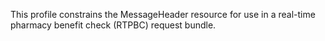 ﻿This profile constrains the MessageHeader resource for use in a real-time pharmacy benefit check (RTPBC) request bundle.

<br>